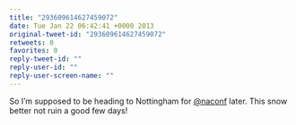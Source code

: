 ```yaml
---
title: "293609614627459072"
date: Tue Jan 22 06:42:41 +0000 2013
original-tweet-id: "293609614627459072"
retweets: 0
favorites: 0
reply-tweet-id: ""
reply-user-id: ""
reply-user-screen-name: ""
---
```

So I’m supposed to be heading to Nottingham for <a href="https://twitter.com/naconf">@naconf</a> later. This snow better not ruin a good few days!
